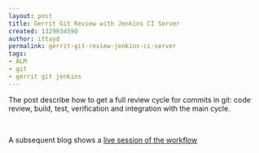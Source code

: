 ```yaml
---
layout: post
title: Gerrit Git Review with Jenkins CI Server
created: 1329034590
author: ittayd
permalink: gerrit-git-review-jenkins-ci-server
tags:
- ALM
- git
- gerrit git jenkins
---
```

<p>The post describe how to get a full review cycle for commits in git:&nbsp;code review, build, test, verification and integration with the main cycle. </p>
<p>&nbsp;</p>
<p>A subsequent blog shows a <a href="http://alblue.bandlem.com/2011/02/gerrit-git-review-with-jenkins-ci.html ">live session of the workflow</a></p>
